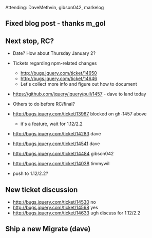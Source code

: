Attending: DaveMethvin, gibson042, markelog

## Fixed blog post - thanks m_gol

## Next stop, RC?
 * Date? How about Thursday January 2?
 * Tickets regarding npm-related changes
   - http://bugs.jquery.com/ticket/14650
   - http://bugs.jquery.com/ticket/14646
   - Let's collect more info and figure out how to document

 * https://github.com/jquery/jquery/pull/1457 - dave to land today
 * Others to do before RC/final?
 * http://bugs.jquery.com/ticket/13967 blocked on gh-1457 above
   - it's a feature, wait for 1.12/2.2
* http://bugs.jquery.com/ticket/14283 dave
* http://bugs.jquery.com/ticket/14541 dave
* http://bugs.jquery.com/ticket/14484 gibson042
* http://bugs.jquery.com/ticket/14038 timmywil
* push to 1.12/2.2?

## New ticket discussion
* http://bugs.jquery.com/ticket/14530 no
* http://bugs.jquery.com/ticket/14568 yes
* http://bugs.jquery.com/ticket/14633 ugh discuss for 1.12/2.2

## Ship a new Migrate (dave)
